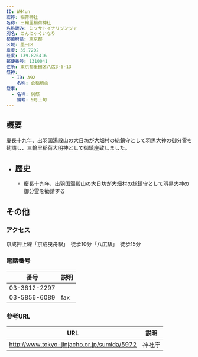 ```yaml
---
ID: WH4un
総称: 稲荷神社
名称: 三輪里稲荷神社
名称読み: ミワサトイナリジンジャ
別名: こんにゃくいなり
都道府県: 東京都
区域: 墨田区
緯度: 35.7202
経度: 139.826416
郵便番号: 1310041
住所: 東京都墨田区八広3-6-13
祭神:
  - ID: A92
    名称: 倉稲魂命
祭事:
  - 名称: 例祭
    備考: 9月上旬
---
```


## 概要

慶長十九年、出羽国湯殿山の大日坊が大畑村の総鎮守として羽黒大神の御分霊を勧請し、三輪里稲荷大明神として御鎮座致しました。

- ## 歴史
  - 慶長十九年、出羽国湯殿山の大日坊が大畑村の総鎮守として羽黒大神の御分霊を勧請する

## その他

### アクセス

京成押上線「京成曳舟駅」　徒歩10分「八広駅」　徒歩15分

### 電話番号

| 番号         | 説明 |
| ------------ | ---- |
| 03-3612-2297 |      |
| 03-5856-6089 | fax  |

### 参考URL

| URL                                         | 説明   |
| ------------------------------------------- | ------ |
| http://www.tokyo-jinjacho.or.jp/sumida/5972 | 神社庁 |
